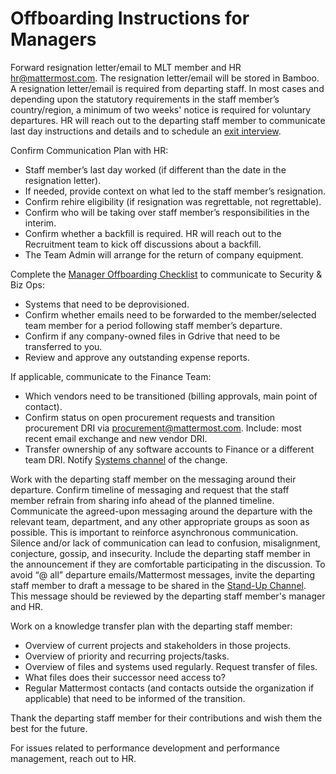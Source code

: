 # Offboarding Instructions for Managers

Forward resignation letter/email to MLT member and HR hr@mattermost.com. The resignation letter/email will be stored in Bamboo. 
A resignation letter/email is required from departing staff. In most cases and depending upon the statutory requirements in the staff member’s country/region, a minimum of two weeks' notice is required for voluntary departures. 
HR will reach out to the departing staff member to communicate last day instructions and details and to schedule an [exit interview](https://docs.google.com/document/d/1MX6LXa2uVEM3_xqH-pqKyJH4PWis9oJ0a5sAHd58W1U/edit?ts=5e99ecc0).

Confirm Communication Plan with HR: 
- Staff member’s last day worked (if different than the date in the resignation letter).
- If needed, provide context on what led to the staff member’s resignation.
- Confirm rehire eligibility (if resignation was regrettable, not regrettable). 
- Confirm who will be taking over staff member’s responsibilities in the interim.
- Confirm whether a backfill is required. HR will reach out to the Recruitment team to kick off discussions about a backfill. 
- The Team Admin will arrange for the return of company equipment. 

Complete the [Manager Offboarding Checklist](https://docs.google.com/forms/d/1xjLBIuhuy-S6BciNJBTxmWKRbdslPzlrwh7n1T7geQk/edit) to communicate to Security & Biz Ops:
- Systems that need to be deprovisioned.
- Confirm whether emails need to be forwarded to the member/selected team member for a period following staff member’s departure.
- Confirm if any company-owned files in Gdrive that need to be transferred to you.
- Review and approve any outstanding expense reports. 

If applicable, communicate to the Finance Team:
- Which vendors need to be transitioned (billing approvals, main point of contact). 
- Confirm status on open procurement requests and transition procurement DRI via procurement@mattermost.com. Include: most recent email exchange and new vendor DRI. 
- Transfer ownership of any software accounts to Finance or a different team DRI. Notify [Systems channel](https://community.mattermost.com/private-core/channels/systems) of the change.  

Work with the departing staff member on the messaging around their departure. Confirm timeline of messaging and request that the staff member refrain from sharing info ahead of the planned timeline.
Communicate the agreed-upon messaging around the departure with the relevant team, department, and any other appropriate groups as soon as possible. This is important to reinforce asynchronous communication. Silence and/or lack of communication can lead to confusion, misalignment, conjecture, gossip, and insecurity. Include the departing staff member in the announcement if they are comfortable participating in the discussion.
To avoid “@ all” departure emails/Mattermost messages, invite the departing staff member to draft a message to be shared in the [Stand-Up Channel](https://community.mattermost.com/private-core/channels/stand-up). This message should be reviewed by the departing staff member's manager and HR. 

Work on a knowledge transfer plan with the departing staff member:
- Overview of current projects and stakeholders in those projects.
- Overview of priority and recurring projects/tasks. 
- Overview of files and systems used regularly. Request transfer of files. 
- What files does their successor need access to? 
- Regular Mattermost contacts (and contacts outside the organization if applicable) that need to be informed of the transition. 

Thank the departing staff member for their contributions and wish them the best for the future. 

For issues related to performance development and performance management, reach out to HR. 
